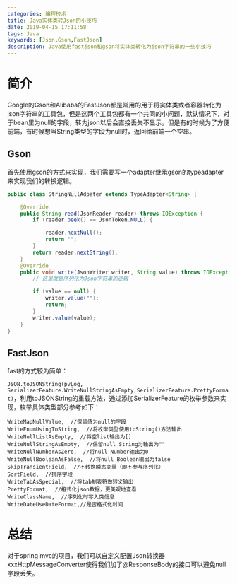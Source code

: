 ```yaml
---
categories: 编程技术
title: Java实体类转Json的小技巧
date: 2019-04-15 17:11:58
tags: Java
keywords: [Json,Gson,FastJson]
description: Java使用fastjson和gson将实体类转化为json字符串的一些小技巧
---
```


# 简介

Google的Gson和Alibaba的FastJson都是常用的用于将实体类或者容器转化为json字符串的工具包，但是这两个工具包都有一个共同的小问题，默认情况下，对于bean里为null的字段，转为json以后会直接丢失不显示。但是有的时候为了方便前端，有时候想当String类型的字段为null时，返回给前端一个空串。

<!--more-->

## Gson

首先使用gson的方式来实现，我们需要写一个adapter继承gson的typeadapter来实现我们的转换逻辑。

```java
public class StringNullAdpater extends TypeAdapter<String> {

    @Override
    public String read(JsonReader reader) throws IOException {
        if (reader.peek() == JsonToken.NULL) {

            reader.nextNull();
            return "";
        }
        return reader.nextString();
    }
    @Override
    public void write(JsonWriter writer, String value) throws IOException {
        // 这里就是序列化为Json字符串的逻辑

        if (value == null) {
            writer.value("");
            return;
        }
        writer.value(value);
    }
}
```

## FastJson

fast的方式较为简单：

`JSON.toJSONString(pvLog, SerializerFeature.WriteNullStringAsEmpty,SerializerFeature.PrettyFormat)`，利用toJSONString的重载方法，通过添加SerializerFeature的枚举参数来实现，枚举具体类型部分参考如下：

    WriteMapNullValue,  //保留值为null的字段
    WriteEnumUsingToString,  //将枚举类型使用toString()方法输出
    WriteNullListAsEmpty,  //将空list输出为[]
    WriteNullStringAsEmpty,  //保留null String为输出为""
    WriteNullNumberAsZero,  //将null Number输出为0
    WriteNullBooleanAsFalse,  //将null Boolean输出为false
    SkipTransientField,  //不转换瞬态变量（即不参与序列化）
    SortField,  //排序字段
    WriteTabAsSpecial,  //将tab制表符做转义输出
    PrettyFormat,  //格式化json数据，更美观地查看
    WriteClassName,  //序列化时写入类信息 
    WriteDateUseDateFormat,//是否格式化时间

# 总结

对于spring mvc的项目，我们可以自定义配置Json转换器xxxHttpMessageConverter使得我们加了@ResponseBody的接口可以避免null字段丢失。
